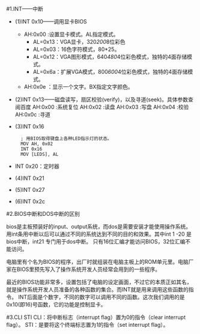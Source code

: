 #1.INT——中断
* (1)INT 0x10——调用显卡BIOS
	* AH:0x00 :设置显卡模式。AL指定模式。
		* AL=0x13：VGA显卡，320*200*8位彩色
		* AL=0x03：16色字符模式，80*25。
		* AL=0x12：VGA图形模式，640*480*4位彩色模式，独特的4面存储模式。
		* AL=0x6a：扩展VGA模式，800*600*4位彩色模式，独特的4面存储模式。
	* AH:0x0e ：显示一个文字。BX指定文字颜色。

* (2)INT 0x13——磁盘读写，扇区校验(verify)，以及寻道(seek)。具体参数查阅百度
AH:0x00 :系统复位
AH:0x02 :读盘
AH:0x03 :写盘
AH:0x04 :校验
AH:0x0c :寻道

* (3)INT 0x16

		; 用BIOS取得键盘上各种LED指示灯的状态。
		MOV AH, 0x02
		INT 0x16
		MOV [LEDS], AL
	
* INT 0x20：定时器
* (4)INT 0x21
* (5)INT 0x27
* (6)INT 0x2c

#2.BIOS中断和DOS中断的区别

bios是主板预装好的input、output系统，而dos是需要安装才能使用操作系统。用int条用中断以后可以通过不同的系统达到不同的目的和效果。其中int 1 -20 是bios中断，int21 专门用于dos中断。
只有16位汇编才能访问BIOS，32位汇编不能访问。

电脑里有个名为BIOS的程序，出厂时就组装在电脑主板上的ROM单元里。电脑厂家在BIOS里预先写入了操作系统开发人员经常会用到的一些程序。

最近的BIOS功能非常多，设置包括了电脑的设定画面，不过它的本质正如其名，就是操作系统开发人员准备的各种函数的集合。而INT就是用来调用这些函数的指令。
INT后面是个数字，不同的数字可以调用不同的函数。这次我们调用的是0x10(即16)号函数，它的功能是控制显卡。

#3.CLI STI
CLI：将中断标志（interrupt flag）置为0的指令（clear interrupt flag）。
STI：是要将这个终端标志置为1的指令（set interrupt flag）。

